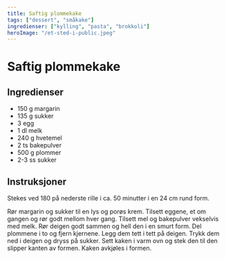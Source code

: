```yaml
---
title: Saftig plommekake
tags: ["dessert", "småkake"]
ingredienser: ["kylling", "pasta", "brokkoli"]
heroImage: "/et-sted-i-public.jpeg"
---
```


# Saftig plommekake

## Ingredienser

- 150 g margarin
- 135 g sukker
- 3 egg
- 1 dl melk
- 240 g hvetemel
- 2 ts bakepulver
- 500 g plommer
- 2-3 ss sukker

## Instruksjoner

Stekes ved 180 på nederste rille i ca. 50 minutter i en 24 cm rund form.

Rør margarin og sukker til en lys og porøs krem. Tilsett eggene, et om gangen og rør godt mellom hver gang. Tilsett mel og bakepulver vekselvis med melk. Rør deigen godt sammen og hell den i en smurt form. Del plommene i to og fjern kjernene. Legg dem tett i tett på deigen. Trykk dem ned i deigen og dryss på sukker. Sett kaken i varm ovn og stek den til den slipper kanten av formen. Kaken avkjøles i formen.
